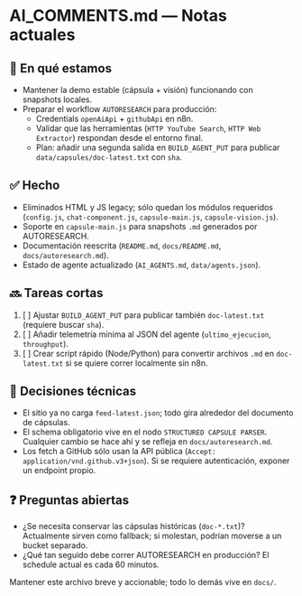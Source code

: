 # AI_COMMENTS.md — Notas actuales

## 🎯 En qué estamos
- Mantener la demo estable (cápsula + visión) funcionando con snapshots locales.
- Preparar el workflow `AUTORESEARCH` para producción:
  - Credentials `openAiApi` + `githubApi` en n8n.
  - Validar que las herramientas (`HTTP YouTube Search`, `HTTP Web Extractor`) respondan desde el entorno final.
  - Plan: añadir una segunda salida en `BUILD_AGENT_PUT` para publicar `data/capsules/doc-latest.txt` con `sha`.

## ✅ Hecho
- Eliminados HTML y JS legacy; sólo quedan los módulos requeridos (`config.js`, `chat-component.js`, `capsule-main.js`, `capsule-vision.js`).
- Soporte en `capsule-main.js` para snapshots `.md` generados por AUTORESEARCH.
- Documentación reescrita (`README.md`, `docs/README.md`, `docs/autoresearch.md`).
- Estado de agente actualizado (`AI_AGENTS.md`, `data/agents.json`).

## 🔜 Tareas cortas
1. [ ] Ajustar `BUILD_AGENT_PUT` para publicar también `doc-latest.txt` (requiere buscar `sha`).
2. [ ] Añadir telemetría mínima al JSON del agente (`ultimo_ejecucion`, `throughput`).
3. [ ] Crear script rápido (Node/Python) para convertir archivos `.md` en `doc-latest.txt` si se quiere correr localmente sin n8n.

## 🧩 Decisiones técnicas
- El sitio ya no carga `feed-latest.json`; todo gira alrededor del documento de cápsulas.
- El schema obligatorio vive en el nodo `STRUCTURED CAPSULE PARSER`. Cualquier cambio se hace ahí y se refleja en `docs/autoresearch.md`.
- Los fetch a GitHub sólo usan la API pública (`Accept: application/vnd.github.v3+json`). Si se requiere autenticación, exponer un endpoint propio.

## ❓ Preguntas abiertas
- ¿Se necesita conservar las cápsulas históricas (`doc-*.txt`)? Actualmente sirven como fallback; si molestan, podrían moverse a un bucket separado.
- ¿Qué tan seguido debe correr AUTORESEARCH en producción? El schedule actual es cada 60 minutos.

Mantener este archivo breve y accionable; todo lo demás vive en `docs/`.
